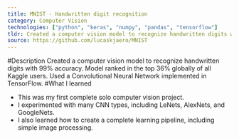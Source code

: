 ```yaml
---
title: MNIST - Handwritten digit recognition
category: Computer Vision
technologies: ["python", "keras", "numpy", "pandas", "tensorflow"]
tldr: Created a computer vision model to recognize handwritten digits with 99% accuracy ranked in top 36% globally of all Kaggle users.
source: https://github.com/lucaskjaero/MNIST
---
```

#Description
Created a computer vision model to recognize handwritten digits with 99% accuracy. Model ranked in the top 36% globally of all Kaggle users. Used a Convolutional Neural Network implemented in TensorFlow.
#What I learned
- This was my first complete solo computer vision project.
- I experimented with many CNN types, including LeNets, AlexNets, and GoogleNets.
- I also learned how to create a complete learning pipeline, including simple image processing.
